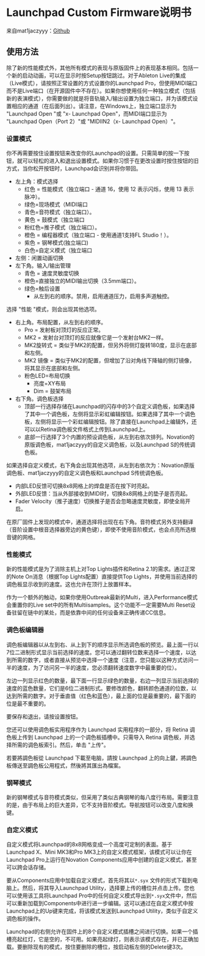 # Launchpad Custom Firmware说明书

来自mat1jaczyyy：[Github](https://github.com/mat1jaczyyy/lpp-performance-cfw)

## 使用方法

除了新的性能模式外，其他所有模式的表现与原版固件上的表现基本相同。包括一个新的启动动画，可以在显示时按Setup按钮跳过。对于Ableton Live的集成（Live模式），请按照正常设置的方式设置你的Launchpad Pro，但使用MIDI端口而不是Live端口（在开源固件中不存在）。如果你想使用任何一种独立模式（包括新的表演模式），你需要做的就是将音轨输入/输出设置为独立端口，并为该模式设置相应的通道（在后面列出）。请注意，在Windows上，独立端口显示为 "Launchpad Open "或 "x- Launchpad Open"，而MIDI端口显示为 "Launchpad Open（Port 2）"或 "MIDIIN2（x- Launchpad Open）"。

### 设置模式
你不再需要按住设置按钮来改变你的Launchpad的设置。只需简单的按一下按钮，就可以轻松的进入和退出设置模式。如果你习惯于在更改设置时按住按钮的旧方式，当你松开按钮时，Launchpad会识别并将你带回。

* 左上角：模式选择
  * 红色 = 性能模式（独立端口 - 通道 16，使用 12 表示闪烁，使用 13 表示脉冲）。
  * 绿色=现场模式（MIDI端口
  * 青色=音符模式（独立端口）。
  * 黄色 = 鼓模式（独立端口
  * 粉红色=推子模式（独立端口）。
  * 橙色 = 编程器模式（独立端口 - 使用通道1支持FL Studio！）。
  * 紫色 = 钢琴模式(独立端口)
  * 白色=自定义模式（独立端口
* 左侧：闲置动画切换
* 左下角。输入/输出管理
  * 青色 = 速度灵敏度切换
  * 橙色=直接独立的MIDI输出切换（3.5mm端口）。
  * 绿色=触后设置
    * 从左到右的顺序。禁用，启用通道压力，启用多声道触控。

选择 "性能 "模式，则会出现其他选项。

* 右上角。布局配置，从左到右的顺序。
  * Pro = 发射板对顶灯的反应正常。
  * MK2 = 发射台对顶灯的反应就像它是一个发射台MK2一样。
  * MK2旋转式 = 类似于MK2的配置，但另外将侧灯旋转180度，显示在底部和左侧。
  * MK2 镜像 = 类似于MK2的配置，但增加了沿对角线下降轴的侧灯镜像，将其显示在底部和左侧。
  * 粉色LED=布局切换
    * 亮度=XY布局
    * Dim = 鼓架布局
* 右下角。调色板选择
  * 顶部一行选择存储在Launchpad的闪存中的3个自定义调色板，如果选择了其中一个调色板，左侧将显示彩虹编辑按钮。如果选择了其中一个调色板，左侧将显示一个彩虹编辑按钮。除了直接在Launchpad上编辑外，还可以以Retina调色板文件格式上传到Launchpad上。
  * 底部一行选择了3个内置的预设调色板，从左到右依次排列。Novation的原版调色板，mat1jaczyyy的自定义调色板，以及Launchpad S的传统调色板。

如果选择自定义模式，右下角会出现其他选项，从左到右依次为：Novation原版调色板、mat1jaczyyy的自定义调色板和Launchpad S传统调色板。
* 内部LED反馈可切换8x8网格上的焊盘是否在按下时亮起。
* 外部LED反馈：当从外部接收到MIDI时，切换8x8网格上的垫子是否亮起。
* Fader Velocity（推子速度）切换推子是否会忽略速度灵敏度，即使全局开启。

在原厂固件上发现的模式中，通道选择将出现在右下角。音符模式另外支持翻译（音阶设置中根音选择器旁边的黄色键），即使不使用音阶模式，也会点亮所选根音键的网格。

### 性能模式
新的性能模式是为了消除主机上对Top Lights插件和Retina 2.1的需求。通过正常的Note On消息（根据Top Lights配置）直接提供Top Lights，并使用当前选择的调色板显示收到的速度。这也允许在顶行上放置样本。

作为一个额外的触动，如果你使用Outbreak最新的Multi，进入Performance模式会重置你的Live set中的所有Multiisamples。这个功能不一定需要Multi Reset设备驻留在链中的某处，而是依靠中间的任何设备来正确传递CC信息。

### 调色板编辑器
调色板编辑器以从左到右、从上到下的顺序显示所选调色板的预览。最上面一行以7位二进制形式显示当前选择的速度。您可以通过翻转位数来选择一个速度，以达到所需的数字，或者直接从预览中选择一个速度（注意，您只能以这种方式访问一半的速度，为了访问另一半的速度，您必须翻转速度数字中最重要的位）。

左边一列显示红色的数量，最下面一行显示绿色的数量，右边一列显示当前选择的速度的蓝色数量，它们是6位二进制形式。要修改颜色，翻转颜色通道的位数，以达到所需的数字。对于垂直值（红色和蓝色），最上面的位是最重要的，最下面的位是最不重要的。

要保存和退出，请按设置按钮。

您还可以使用调色板实用程序作为 Launchpad 实用程序的一部分，将 Retina 调色板上传到 Launchpad 上的一个调色板插槽中。只需导入 Retina 调色板，并选择所需的调色板索引。然后，单击 "上传"。

若要將調色板從 Launchpad 下載至电脑，請按 Launchpad 上的向上鍵，將調色板傳送至調色板公用程式，然後將其匯出為檔案。

### 钢琴模式
新的钢琴模式与音符模式类似，但采用了类似古典钢琴的每八度行布局。需要注意的是，由于布局上的巨大差异，它不支持音阶模式。导航按钮可以改变八度和换键。

### 自定义模式
自定义模式将Launchpad的8x8网格变成一个高度可定制的表面。基于Launchpad X、Mini MK3和Pro MK3上的自定义模式框架，该模式可以让你在Launchpad Pro上运行在Novation Components应用中创建的自定义模式，甚至可以跨会话存储。

要从Components应用中加载自定义模式，首先将其以`*.syx` 文件的形式下载到电脑上。然后，将其导入Launchpad Utility，选择要上传的槽位并点击上传。您也可以使用该工具将Launchpad Pro中的任何自定义模式导出到`*.syx`文件中，然后可以重新加载到Components中进行进一步编辑。这可以通过在自定义模式中按Launchpad上的Up键来完成，将该模式发送到Launchpad Utility，类似于自定义调色板的操作。

Launchpad的右侧允许在固件上的8个自定义模式插槽之间进行切换。如果一个插槽亮起红灯，它是空的，不可用。如果亮起绿灯，则表示该模式存在，并已正确加载。要删除现有的模式，按住要删除的槽位，按启动板左侧的Delete键3次。
